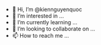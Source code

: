 - 👋 Hi, I’m @kiennguyenquoc
- 👀 I’m interested in ...
- 🌱 I’m currently learning ...
- 💞️ I’m looking to collaborate on ...
- 📫 How to reach me ...

<!---
kiennguyenquoc/kiennguyenquoc is a ✨ special ✨ repository because its `README.md` (this file) appears on your GitHub profile.
You can click the Preview link to take a look at your changes.
--->
